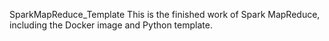 SparkMapReduce_Template
This is the finished work of Spark MapReduce, including the Docker image and Python template.
